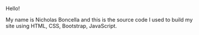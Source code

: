Hello!

My name is Nicholas Boncella and this is the source code I used to build my site using HTML, CSS, Bootstrap, JavaScript.
